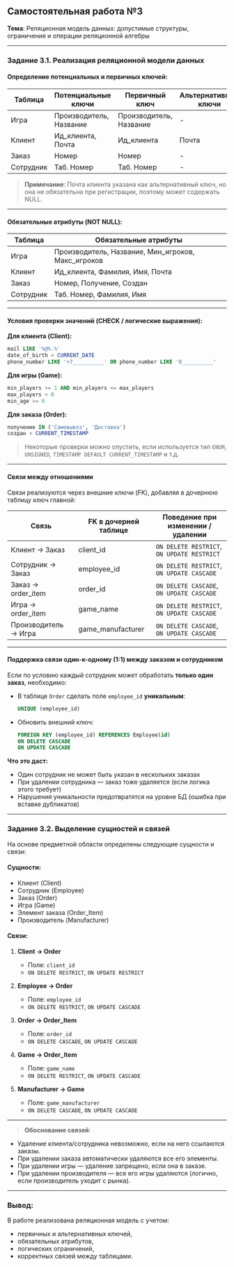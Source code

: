 ## Самостоятельная работа №3

**Тема**: Реляционная модель данных: допустимые структуры, ограничения и операции реляционной алгебры

---

### Задание 3.1. Реализация реляционной модели данных

#### Определение потенциальных и первичных ключей:

| Таблица   | Потенциальные ключи     | Первичный ключ          | Альтернативные ключи |
| --------- | ----------------------- | ----------------------- | -------------------- |
| Игра      | Производитель, Название | Производитель, Название | -                    |
| Клиент    | Ид\_клиента, Почта      | Ид\_клиента             | Почта                |
| Заказ     | Номер                   | Номер                   | -                    |
| Сотрудник | Таб. Номер              | Таб. Номер              | -                    |

> **Примечание**: Почта клиента указана как альтернативный ключ, но она не обязательна при регистрации, поэтому может содержать NULL.

---

#### Обязательные атрибуты (NOT NULL):

| Таблица   | Обязательные атрибуты                                |
| --------- | ---------------------------------------------------- |
| Игра      | Производитель, Название, Мин\_игроков, Макс\_игроков |
| Клиент    | Ид\_клиента, Фамилия, Имя, Почта                     |
| Заказ     | Номер, Получение, Создан                             |
| Сотрудник | Таб. Номер, Фамилия, Имя                             |

---

#### Условия проверки значений (CHECK / логические выражения):

**Для клиента (Client):**

```sql
mail LIKE '%@%.%'
date_of_birth < CURRENT_DATE
phone_number LIKE '+7__________' OR phone_number LIKE '8__________'
```

**Для игры (Game):**

```sql
min_players >= 1 AND min_players <= max_players
max_players > 0
min_age >= 0
```

**Для заказа (Order):**

```sql
получение IN ('Самовывоз', 'Доставка')
создан < CURRENT_TIMESTAMP
```

> Некоторые проверки можно опустить, если используется тип `ENUM`, `UNSIGNED`, `TIMESTAMP DEFAULT CURRENT_TIMESTAMP` и т.д.

---

#### Связи между отношениями

Связи реализуются через внешние ключи (FK), добавляя в дочернюю таблицу ключ главной:

| Связь                | FK в дочерней таблице | Поведение при изменении / удалении         |
| -------------------- | --------------------- | ------------------------------------------ |
| Клиент → Заказ       | client\_id            | `ON DELETE RESTRICT`, `ON UPDATE RESTRICT` |
| Сотрудник → Заказ    | employee\_id          | `ON DELETE RESTRICT`, `ON UPDATE CASCADE`  |
| Заказ → order\_item  | order\_id             | `ON DELETE CASCADE`, `ON UPDATE CASCADE`   |
| Игра → order\_item   | game\_name            | `ON DELETE RESTRICT`, `ON UPDATE CASCADE`  |
| Производитель → Игра | game\_manufacturer    | `ON DELETE CASCADE`, `ON UPDATE CASCADE`   |

---

#### Поддержка связи один-к-одному (1:1) между заказом и сотрудником

Если по условию каждый сотрудник может обработать **только один заказ**, необходимо:

* В таблице `Order` сделать поле `employee_id` **уникальным**:

  ```sql
  UNIQUE (employee_id)
  ```
* Обновить внешний ключ:

  ```sql
  FOREIGN KEY (employee_id) REFERENCES Employee(id)
  ON DELETE CASCADE
  ON UPDATE CASCADE
  ```

**Что это даст:**

* Один сотрудник не может быть указан в нескольких заказах
* При удалении сотрудника — заказ тоже удаляется (если логика этого требует)
* Нарушения уникальности предотвратятся на уровне БД (ошибка при вставке дубликатов)

---

### Задание 3.2. Выделение сущностей и связей

На основе предметной области определены следующие сущности и связи:

#### Сущности:

* Клиент (Client)
* Сотрудник (Employee)
* Заказ (Order)
* Игра (Game)
* Элемент заказа (Order\_Item)
* Производитель (Manufacturer)

#### Связи:

1. **Client → Order**

   * Поле: `client_id`
   * `ON DELETE RESTRICT`, `ON UPDATE RESTRICT`

2. **Employee → Order**

   * Поле: `employee_id`
   * `ON DELETE RESTRICT`, `ON UPDATE CASCADE`

3. **Order → Order\_Item**

   * Поле: `order_id`
   * `ON DELETE CASCADE`, `ON UPDATE CASCADE`

4. **Game → Order\_Item**

   * Поле: `game_name`
   * `ON DELETE RESTRICT`, `ON UPDATE CASCADE`

5. **Manufacturer → Game**

   * Поле: `game_manufacturer`
   * `ON DELETE CASCADE`, `ON UPDATE CASCADE`

---

> **Обоснование связей**:

* Удаление клиента/сотрудника невозможно, если на него ссылаются заказы.
* При удалении заказа автоматически удаляются все его элементы.
* При удалении игры — удаление запрещено, если она в заказе.
* При удалении производителя — все его игры удаляются (логично, если производитель уходит с рынка).

---

### Вывод:

В работе реализована реляционная модель с учетом:

* первичных и альтернативных ключей,
* обязательных атрибутов,
* логических ограничений,
* корректных связей между таблицами.
